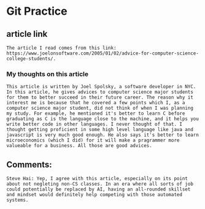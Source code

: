 # Git Practice

## article link
    The article I read comes from this link: https://www.joelonsoftware.com/2005/01/02/advice-for-computer-science-college-students/. 

### My thoughts on this article

    This article is written by Joel Spolsky, a software developer in NYC. In this article, he gives advices to computer science major students for them to better succeed in their future career. The reason why it interest me is because that he covered a few points which I, as a computer science major student, did not think of when I was planning my study. For example, he mentioned it's better to learn C before graduating as C is the language close to the machine, and it helps you write better code in other languages. I never thought of that. I thought getting proficient in some high level language like java and javascript is very much good enough. He also says it's better to learn microeconomics (which I did) for it will make a pragrammer more valueable for a business. All those are good advices. 

## Comments: 

    Steve Hai: Yep, I agree with this article, especially on its point about not negleting non-CS classes. In an era where all sorts of job could potentially be replaced by AI, having an all-rounded skillset and mindset would definitely help competing with those automated systems. 
